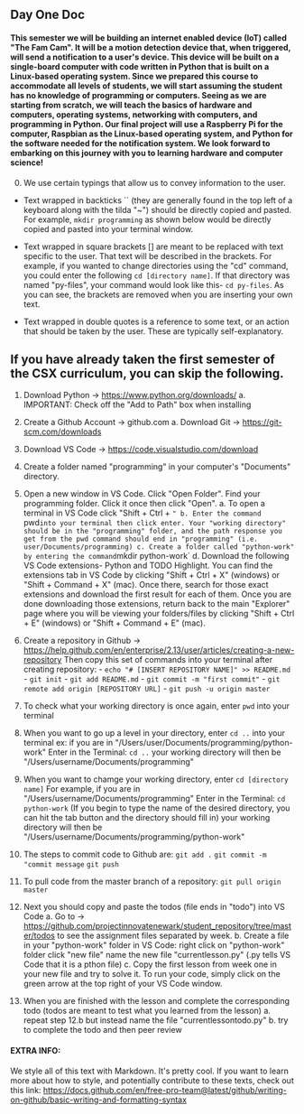 ## Day One Doc

#### This semester we will be building an internet enabled device (IoT) called "The Fam Cam". It will be a motion detection device that, when triggered, will send a notification to a user's device. This device will be built on a single-board computer with code written in Python that is built on a Linux-based operating system. Since we prepared this course to accommodate all levels of students, we will start assuming the student has no knowledge of programming or  computers. Seeing as we are starting from scratch, we will teach the basics of hardware and computers, operating systems, networking with computers, and programming in Python. Our final project will use a Raspberry Pi for the computer, Raspbian as the Linux-based operating system, and Python for the software needed for the notification system. We look forward to embarking on this journey with you to learning hardware and computer science!

0. We use certain typings that allow us to convey information to the user.

- Text wrapped in backticks `` (they are generally found in the top left of a keyboard along with the tilda "~")
should be directly copied and pasted. For example, `mkdir programming` as shown below would be directly copied and
pasted into your terminal window.

- Text wrapped in square brackets [] are meant to be replaced with text specific to the user. That text will be
described in the brackets. For example, if you wanted to change directories using the "cd" command, you could
enter the following `cd [directory name]`. If that directory was named "py-files", your command would look like
this- `cd py-files`. As you can see, the brackets are removed when you are inserting your own text.

- Text wrapped in double quotes is a reference to some text, or an action that should be taken by the user. These
are typically self-explanatory.

## If you have already taken the first semester of the CSX curriculum, you can skip the following.

1. Download Python -> https://www.python.org/downloads/
        a. IMPORTANT: Check off the "Add to Path" box when installing

2. Create a Github Account -> github.com
        a. Download Git -> https://git-scm.com/downloads
  
3. Download VS Code -> https://code.visualstudio.com/download
        
4. Create a folder named "programming" in your computer's "Documents" directory.
  
5. Open a new window in VS Code. Click "Open Folder". Find your programming folder. Click it once then click "Open".
        a. To open a terminal in VS Code click "Shift + Ctrl + `"
        b. Enter the command `pwd` into your terminal then click enter. Your "working directory" should
           be in the "programming" folder, and the path response you get from the pwd command should end in "programming"
           (i.e. user/Documents/programming)
        c. Create a folder called "python-work" by entering the command `mkdir python-work`
        d. Download the following VS Code extensions- Python and TODO Highlight. You can find the extensions tab in VS
           Code by clicking "Shift + Ctrl + X" (windows) or "Shift + Command + X" (mac). Once there, search for those exact extensions and download the first result for each of them. Once you are done downloading those extensions, return back to the main "Explorer" page where you will be viewing your folders/files by clicking "Shift + Ctrl + E" (windows) or "Shift + Command + E" (mac).
        
6. Create a repository in Github -> https://help.github.com/en/enterprise/2.13/user/articles/creating-a-new-repository
        Then copy this set of commands into your terminal after creating repository:
          - `echo "# [INSERT REPOSITORY NAME]" >> README.md`
          - `git init`
          - `git add README.md`
          - `git commit -m "first commit"`
          - `git remote add origin [REPOSITORY URL]`
          - `git push -u origin master`
          
7. To check what your working directory is once again, enter `pwd` into your terminal

8. When you want to go up a level in your directory, enter `cd ..` into your terminal
    ex: if you are in "/Users/user/Documents/programming/python-work"
        Enter in the Terminal: `cd ..`
        your working directory will then be "/Users/username/Documents/programming"

9. When you want to chamge your working directory, enter `cd [directory name]`
        For example, if you are in "/Users/username/Documents/programming"
        Enter in the Terminal: `cd python-work` (If you begin to type the name of the desired directory,
                                                 you can hit the tab button and the directory should fill in)
        your working directory will then be "/Users/username/Documents/programming/python-work"
        
10. The steps to commit code to Github are:
        `git add .`
        `git commit -m "commit message`
        `git push`
        
11. To pull code from the master branch of a repository:
        `git pull origin master`
        
12. Next you should copy and paste the todos (file ends in "todo") into VS Code
        a. Go to -> https://github.com/projectinnovatenewark/student_repository/tree/master/todos
           to see the assignment files separated by week.
        b. Create a file in your "python-work" folder in VS Code:
           right click on "python-work" folder
           click "new file"
           name the new file "currentlesson.py" (.py tells VS Code that it is a pthon file)
        c. Copy the first lesson from week one in your new file and try to solve it. 
           To run your code, simply click on the green arrow at the top right of your VS Code window.
 
13. When you are finished with the lesson and complete the corresponding todo
          (todos are meant to test what you learned from the lesson)
        a. repeat step 12.b but instead name the file "currentlessontodo.py"
        b. try to complete the todo and then peer review

#### EXTRA INFO:
We style all of this text with Markdown. It's pretty cool. If you want to learn more about how to style, and potentially contribute to these texts, check out this link: https://docs.github.com/en/free-pro-team@latest/github/writing-on-github/basic-writing-and-formatting-syntax
